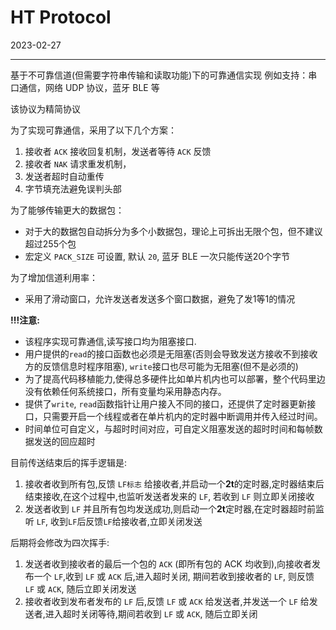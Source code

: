 # HT Protocol

2023-02-27

---

基于不可靠信道(但需要字符串传输和读取功能)下的可靠通信实现
例如支持：串口通信，网络 UDP 协议，蓝牙 BLE 等

该协议为精简协议

为了实现可靠通信，采用了以下几个方案：
1. 接收者 `ACK` 接收回复机制，发送者等待 `ACK` 反馈
2. 接收者 `NAK` 请求重发机制，
3. 发送者超时自动重传
4. 字节填充法避免误判头部

为了能够传输更大的数据包： 
- 对于大的数据包自动拆分为多个小数据包，理论上可拆出无限个包，但不建议超过255个包
- 宏定义 `PACK_SIZE` 可设置, 默认 `20`, 蓝牙 BLE 一次只能传送20个字节

为了增加信道利用率：
- 采用了滑动窗口，允许发送者发送多个窗口数据，避免了发1等1的情况

**!!!注意:**
- 该程序实现可靠通信,读写接口均为阻塞接口.
- 用户提供的`read`的接口函数也必须是无阻塞(否则会导致发送方接收不到接收方的反馈信息时程序阻塞), `write`接口也尽可能为无阻塞(但不是必须的)
- 为了提高代码移植能力,使得总多硬件比如单片机内也可以部署，整个代码里边没有依赖任何系统接口，所有变量均采用静态内存。
- 提供了`write`, `read`函数指针让用户接入不同的接口，还提供了定时器更新接口，只需要开启一个线程或者在单片机内的定时器中断调用并传入经过时间。
- 时间单位可自定义，与超时时间对应，可自定义阻塞发送的超时时间和每帧数据发送的回应超时

目前传送结束后的挥手逻辑是:
1. 接收者收到所有包,反馈 `LF标志` 给接收者,并启动一个**2t**的定时器,定时器结束后结束接收,在这个过程中,也监听发送者发来的 `LF`, 
若收到 `LF` 则立即关闭接收
2. 发送者收到 `LF` 并且所有包均发送成功,则启动一个**2t**定时器,在定时器超时前监听 `LF`, 收到`LF`后反馈`LF`给接收者,立即关闭发送


后期将会修改为四次挥手:
1. 发送者收到接收者的最后一个包的 `ACK` (即所有包的 ACK 均收到),向接收者发布一个 `LF`,收到 `LF` 或 `ACK` 后,进入超时关闭,
期间若收到接收者的 `LF`, 则反馈 `LF` 或 `ACK`,  随后立即关闭发送
2. 接收者收到发布者发布的 `LF` 后,反馈 `LF` 或 `ACK` 给发送者,并发送一个 `LF` 给发送者,进入超时关闭等待,期间若收到 `LF` 或 `ACK`, 随后立即关闭